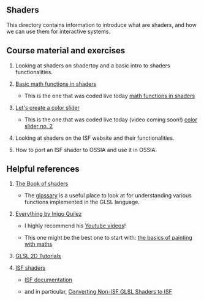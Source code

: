 ## Shaders

This directory contains information to introduce what are shaders, and how we can use them for interactive systems. 

## Course material and exercises

1. Looking at shaders on shadertoy and a basic intro to shaders functionalities. 

2. [Basic math functions in shaders](https://www.shadertoy.com/view/M3tSDf)

    * This is the one that was coded live today [math functions in shaders](https://www.shadertoy.com/view/X3dXDs)

3. [Let's create a color slider](https://www.shadertoy.com/view/X3cXR8)

    * This is the one that was coded live today (video coming soon!) [color slider no. 2](https://www.shadertoy.com/view/XXySRz)

4. Looking at shaders on the ISF website and their functionalities.

5. How to port an ISF shader to OSSIA and use it in OSSIA. 

## Helpful references

1. [The Book of shaders](https://thebookofshaders.com/)

    * The [glossary](https://thebookofshaders.com/glossary/) is a useful place to look at for understanding various functions implemented in the GLSL language.

2. [Everything by Inigo Quilez](https://iquilezles.org/)

    * I highly recommend his [Youtube videos](https://iquilezles.org/live/)! 

    * This one might be the best one to start with: [the basics of painting with maths](https://www.youtube.com/watch?v=0ifChJ0nJfM&t=1381s)

3. [GLSL 2D Tutorials](https://www.shadertoy.com/view/Md23DV)

4. [ISF shaders](https://editor.isf.video/)

    * [ISF documentation](https://docs.isf.video/quickstart.html)
    
    * and in particular, [Converting Non-ISF GLSL Shaders to ISF](https://docs.isf.video/quickstart.html#converting-non-isf-glsl-shaders-to-isf)
    
     

